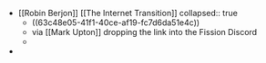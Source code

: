 - [[Robin Berjon]] [[The Internet Transition]]
  collapsed:: true
	- ((63c48e05-41f1-40ce-af19-fc7d6da51e4c))
	- via [[Mark Upton]] dropping the link into the Fission Discord
	-
-
